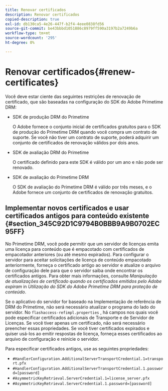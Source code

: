 ```yaml
---
title: Renovar certificados
description: Renovar certificados
copied-description: true
exl-id: db130ca5-4e26-447f-b2f4-4eee0838fd56
source-git-commit: be43bbbd1051886c8979ff590a3197b2a7249b6a
workflow-type: tm+mt
source-wordcount: '295'
ht-degree: 0%

---
```


# Renovar certificados{#renew-certificates}

Você deve estar ciente das seguintes restrições de renovação de certificado, que são baseadas na configuração do SDK do Adobe Primetime DRM:

* SDK de produção DRM do Primetime

   O Adobe fornece o conjunto inicial de certificados gratuitos para o SDK de produção do Primetime DRM quando você compra um contrato de suporte. Se você não tiver um contrato de suporte, poderá adquirir um conjunto de certificados de renovação válidos por dois anos.
* SDK de avaliação DRM do Primetime

   O certificado definido para este SDK é válido por um ano e não pode ser renovado.
* SDK de avaliação do Primetime DRM

   O SDK de avaliação do Primetime DRM é válido por três meses, e o Adobe fornece um conjunto de certificados de renovação gratuitos.

## Implementar novos certificados e usar certificados antigos para conteúdo existente {#section_345C92D1C9794B0BBB9A9B0702EC95FF}

No Primetime DRM, você pode permitir que um servidor de licenças emita uma licença para conteúdo que é empacotado com certificados de empacotador anteriores (ou até mesmo expirados). Para configurar o servidor para aceitar solicitações de licença de conteúdo empacotado anteriormente, forneça o certificado antigo ao servidor e atualize o arquivo de configuração dele para que o servidor saiba onde encontrar os certificados antigos. Para obter mais informações, consulte *Manipulação de atualizações de certificado quando os certificados emitidos pelo Adobe expiram* in *Utilização do SDK do Adobe Primetime DRM para proteção de conteúdo*.

Se o aplicativo do servidor for baseado na Implementação de referência de DRM do Primetime, não será necessário atualizar o programa do lado do servidor. No `flashaccess-refimpl.properties` , há campos nos quais você pode especificar certificados adicionais de Transporte e de Servidor de Licenças. Se você tiver apenas um certificado, não será necessário preencher essas propriedades. Se você tiver certificados expirados e quiser usá-los ao emitir respostas de licença, forneça esses certificados ao arquivo de configuração e reinicie o servidor.

Para especificar certificados antigos, use as seguintes propriedades:

* `#HandlerConfiguration.AdditionalServerTransportCredential.1=transport.pfx`
* `#HandlerConfiguration.AdditionalServerTransportCredential.1.password=[password]`
* `#AsymmetricKeyRetrieval.ServerCredential.1=license_server.pfx`
* `#AsymmetricKeyRetrieval.ServerCredential.1.password=[password]`
